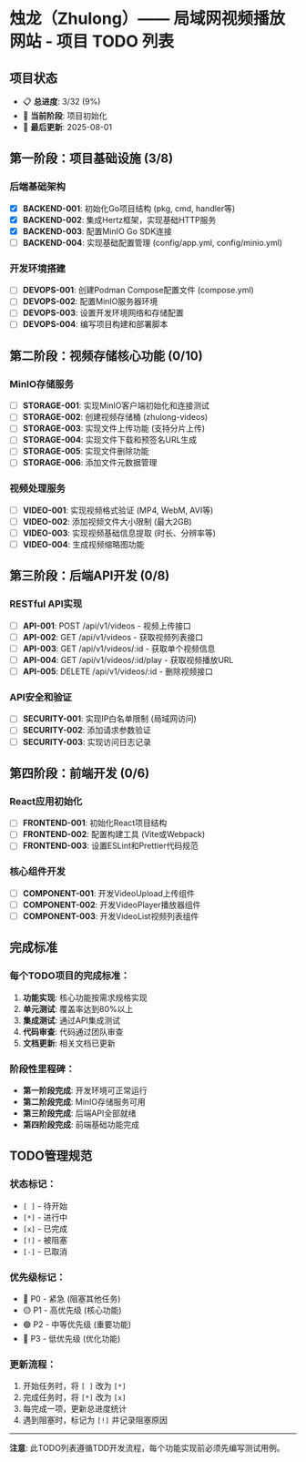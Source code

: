 # 烛龙（Zhulong）—— 局域网视频播放网站 - 项目 TODO 列表

## 项目状态

- 📋 **总进度**: 3/32 (9%)
- 🚀 **当前阶段**: 项目初始化
- 📅 **最后更新**: 2025-08-01

## 第一阶段：项目基础设施 (3/8)

### 后端基础架构
- [x] **BACKEND-001**: 初始化Go项目结构 (pkg, cmd, handler等)
- [x] **BACKEND-002**: 集成Hertz框架，实现基础HTTP服务
- [x] **BACKEND-003**: 配置MinIO Go SDK连接
- [ ] **BACKEND-004**: 实现基础配置管理 (config/app.yml, config/minio.yml)

### 开发环境搭建
- [ ] **DEVOPS-001**: 创建Podman Compose配置文件 (compose.yml)
- [ ] **DEVOPS-002**: 配置MinIO服务器环境
- [ ] **DEVOPS-003**: 设置开发环境网络和存储配置
- [ ] **DEVOPS-004**: 编写项目构建和部署脚本

## 第二阶段：视频存储核心功能 (0/10)

### MinIO存储服务
- [ ] **STORAGE-001**: 实现MinIO客户端初始化和连接测试
- [ ] **STORAGE-002**: 创建视频存储桶 (zhulong-videos)
- [ ] **STORAGE-003**: 实现文件上传功能 (支持分片上传)
- [ ] **STORAGE-004**: 实现文件下载和预签名URL生成
- [ ] **STORAGE-005**: 实现文件删除功能
- [ ] **STORAGE-006**: 添加文件元数据管理

### 视频处理服务
- [ ] **VIDEO-001**: 实现视频格式验证 (MP4, WebM, AVI等)
- [ ] **VIDEO-002**: 添加视频文件大小限制 (最大2GB)
- [ ] **VIDEO-003**: 实现视频基础信息提取 (时长、分辨率等)
- [ ] **VIDEO-004**: 生成视频缩略图功能

## 第三阶段：后端API开发 (0/8)

### RESTful API实现
- [ ] **API-001**: POST /api/v1/videos - 视频上传接口
- [ ] **API-002**: GET /api/v1/videos - 获取视频列表接口
- [ ] **API-003**: GET /api/v1/videos/:id - 获取单个视频信息
- [ ] **API-004**: GET /api/v1/videos/:id/play - 获取视频播放URL
- [ ] **API-005**: DELETE /api/v1/videos/:id - 删除视频接口

### API安全和验证
- [ ] **SECURITY-001**: 实现IP白名单限制 (局域网访问)
- [ ] **SECURITY-002**: 添加请求参数验证
- [ ] **SECURITY-003**: 实现访问日志记录

## 第四阶段：前端开发 (0/6)

### React应用初始化
- [ ] **FRONTEND-001**: 初始化React项目结构
- [ ] **FRONTEND-002**: 配置构建工具 (Vite或Webpack)
- [ ] **FRONTEND-003**: 设置ESLint和Prettier代码规范

### 核心组件开发
- [ ] **COMPONENT-001**: 开发VideoUpload上传组件
- [ ] **COMPONENT-002**: 开发VideoPlayer播放器组件
- [ ] **COMPONENT-003**: 开发VideoList视频列表组件

## 完成标准

### 每个TODO项目的完成标准：
1. **功能实现**: 核心功能按需求规格实现
2. **单元测试**: 覆盖率达到80%以上
3. **集成测试**: 通过API集成测试
4. **代码审查**: 代码通过团队审查
5. **文档更新**: 相关文档已更新

### 阶段性里程碑：
- **第一阶段完成**: 开发环境可正常运行
- **第二阶段完成**: MinIO存储服务可用
- **第三阶段完成**: 后端API全部就绪
- **第四阶段完成**: 前端基础功能完成

## TODO管理规范

### 状态标记：
- `[ ]` - 待开始
- `[*]` - 进行中  
- `[x]` - 已完成
- `[!]` - 被阻塞
- `[-]` - 已取消

### 优先级标记：
- 🔴 P0 - 紧急 (阻塞其他任务)
- 🟡 P1 - 高优先级 (核心功能)  
- 🟢 P2 - 中等优先级 (重要功能)
- 🔵 P3 - 低优先级 (优化功能)

### 更新流程：
1. 开始任务时，将 `[ ]` 改为 `[*]`
2. 完成任务时，将 `[*]` 改为 `[x]`
3. 每完成一项，更新总进度统计
4. 遇到阻塞时，标记为 `[!]` 并记录阻塞原因

---

**注意**: 此TODO列表遵循TDD开发流程，每个功能实现前必须先编写测试用例。